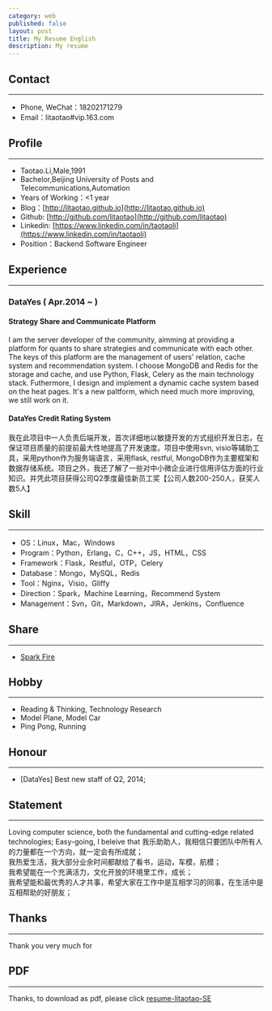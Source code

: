 ```yaml
---
category: web
published: false
layout: post
title: My Resume English
description: My resume
---
```



Contact
---  
---
- Phone, WeChat：18202171279  
- Email：litaotao#vip.163.com  


Profile
---  
---
- Taotao.Li,Male,1991 
- Bachelor,Beijing University of Posts and Telecommunications,Automation 
- Years of Working：<1 year
- Blog：[http://litaotao.github.io](http://litaotao.github.io)
- Github: [http://github.com/litaotao](http://github.com/litaotao)
- Linkedin: [https://www.linkedin.com/in/taotaoli](https://www.linkedin.com/in/taotaoli)
- Position：Backend Software Engineer

Experience
---  
---

### DataYes ( Apr.2014 ~  )

#### Strategy Share and Communicate Platform  
I am the server developer of the community, aimming at providing a platform for quants to share strategies and communicate with each other. The keys of this platform are the management of users' relation, cache system and recommendation system. I choose MongoDB and Redis for the storage and cache, and use Python, Flask, Celery as the main technology stack. Futhermore, I design and implement a dynamic cache system based on the heat pages. It's a new paltform, which need much more improving, we still work on it.


#### DataYes Credit Rating System
我在此项目中一人负责后端开发，首次详细地以敏捷开发的方式组织开发日志，在保证项目质量的前提前最大性地提高了开发速度。项目中使用svn, visio等辅助工具，采用python作为服务端语言，采用flask, restful, MongoDB作为主要框架和数据存储系统。项目之外，我还了解了一些对中小微企业进行信用评估方面的行业知识。并凭此项目获得公司Q2季度最佳新员工奖【公司人数200-250人，获奖人数5人】


Skill
---  
---

- OS：Linux，Mac，Windows
- Program：Python，Erlang，C，C++，JS，HTML，CSS
- Framework：Flask，Restful，OTP，Celery
- Database：Mongo，MySQL，Redis
- Tool：Nginx，Visio，Gliffy
- Direction：Spark，Machine Learning，Recommend System 
- Management：Svn，Git，Markdown，JIRA，Jenkins，Confluence

Share
---  
---
- [Spark Fire](../files/spark-fire.ppt)

Hobby
---  
---

- Reading & Thinking, Technology Research
- Model Plane, Model Car
- Ping Pong, Running


Honour
---  
---  
- [DataYes] Best new staff of Q2, 2014;


Statement
---
---    
Loving computer science, both the fundamental and cutting-edge related technologies;
Easy-going, I beleive that 
我乐助助人，我相信只要团队中所有人的力量都在一个方向，就一定会有所成就；   
我热爱生活，我大部分业余时间都献给了看书，运动，车模，航模；   
我希望能在一个充满活力，文化开放的环境里工作，成长；   
我希望能和最优秀的人才共事，希望大家在工作中是互相学习的同事，在生活中是互相帮助的好朋友；  


Thanks
---  
--- 

Thank you very much for 


PDF
---  
--- 

Thanks, to download as pdf, please click [resume-litaotao-SE](http://litaotao.github.io/files/resume-litaotao-SE.pdf)

